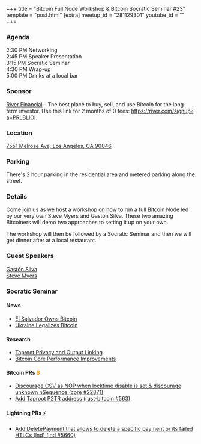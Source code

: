 +++
title = "Bitcoin Full Node Workshop & Bitcoin Socratic Seminar #23"
template = "post.html"
[extra]
meetup_id = "281129301"
youtube_id = ""
+++

### Agenda  

2:30 PM Networking    
2:45 PM Speaker Presentation  
3:15 PM Socratic Seminar  
4:30 PM Wrap-up  
5:00 PM Drinks at a local bar  

### Sponsor  

[River Financial](https://river.com/) - The best place to buy, sell, and use Bitcoin for the 
long-term investor. Use this link for 2 months of 0 fees: <https://river.com/signup?a=PRLBLIOI>.

### Location  

[7551 Melrose Ave, Los Angeles, CA 90046](https://www.google.com/maps/place/7551+Melrose+Ave,+Los+Angeles,+CA+90046/@34.0838039,-118.3567153,17z/data=!3m1!4b1!4m5!3m4!1s0x80c2bed3a9de09ed:0x2406392dbc04fe81!8m2!3d34.0837995!4d-118.3545213)

### Parking

There's 2 hour parking in the residential area and metered parking along the street.

### Details  

Come join us as we host a workshop on how to run a full Bitcoin Node led by our very own Steve Myers and Gastón Silva. These two amazing Bitcoiners will demo two approaches to setting it up on your own.

The workshop will then be followed by a Socratic Seminar and then we will get dinner after at a local restaurant.

### Guest Speakers

[Gastón Silva]  
[Steve Myers]  

[Gastón Silva]: https://twitter.com/givanse
[Steve Myers]: https://twitter.com/notmandatory

### Socratic Seminar

#### News

- [El Salvador Owns Bitcoin](https://bitcoinmagazine.com/business/president-bukele-bought-bitcoin-dip-el-salvador)
- [Ukraine Legalizes Bitcoin](https://www.cnbc.com/2021/09/08/ukraine-legalizes-bitcoin-and-cryptocurrencies.html)

#### Research  

- [Taproot Privacy and Output Linking](https://bitcoinops.org/en/preparing-for-taproot/#output-linking)
- [Bitcoin Core Performance Improvements](https://twitter.com/pwuille/status/1450471673321381896?s=21)

#### Bitcoin PRs <font color="#FF9900">₿</font>  

- [Discourage CSV as NOP when locktime disable is set & discourage unknown nSequence (core #22871)](https://github.com/bitcoin/bitcoin/pull/22871)
- [Add Taproot P2TR address (rust-bitcoin #563)](https://github.com/rust-bitcoin/rust-bitcoin/pull/563)

#### Lightning PRs ⚡ 

- [Add DeletePayment that allows to delete a specific payment or its failed HTLCs (lnd)
  (lnd #5660)](https://github.com/lightningnetwork/lnd/pull/5660)